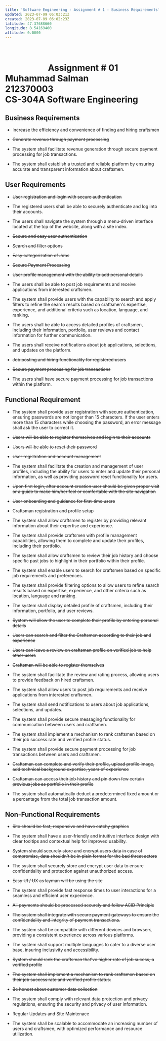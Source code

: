 ```yaml
---
title: 'Software Engineering - Assignment # 1 - Business Requirements'
updated: 2023-07-09 06:03:21Z
created: 2023-07-09 06:02:23Z
latitude: 47.37688660
longitude: 8.54169400
altitude: 0.0000
---
```


<h1>
<br>
<center>Assignment # 01</center>
 Muhammad Salman <br>212370003<br> CS-304A Software Engineering
<br>

</h1>

## Business Requirements

- Increase the efficiency and convenience of finding and hiring craftsmen
  
- ~~Generate revenue through payment processing~~
  
- The system shall facilitate revenue generation through secure payment processing for job transactions.
  
- The system shall establish a trusted and reliable platform by ensuring accurate and transparent information about craftsmen.
  

## User Requirements

- ~~User registration and login with secure authentication~~
  
- The registered users shall be able to securely authenticate and log into their accounts.
  
- The users shall navigate the system through a menu-driven interface located at the top of the website, along with a site index.
  
- ~~Secure and easy user authentication~~
  
- ~~Search and filter options~~
  
- ~~Easy categorization of Jobs~~
  
- ~~Secure Payment Processing~~
  
- ~~User profile management with the ability to add personal details~~
  
- The users shall be able to post job requirements and receive applications from interested craftsmen.
  
- The system shall provide users with the capability to search and apply filters to refine the search results based on craftsmen's expertise, experience, and additional criteria such as location, language, and ranking.
  
- The users shall be able to access detailed profiles of craftsmen, including their information, portfolio, user reviews and contact information for further communication.
  
- The users shall receive notifications about job applications, selections, and updates on the platform.
  
- ~~Job posting and hiring functionality for registered users~~
  
- ~~Secure payment processing for job transactions~~
  
- The users shall have secure payment processing for job transactions within the platform.
  

## Functional Requirement

- The system shall provide user registration with secure authentication, ensuring passwords are not longer than 15 characters. If the user enters more than 15 characters while choosing the password, an error message shall ask the user to correct it.
  
- ~~Users will be able to register themselves and login to their accounts~~
  
- ~~Users will be able to reset their password~~
  
- ~~User registration and account management~~
  
- The system shall facilitate the creation and management of user profiles, including the ability for users to enter and update their personal information, as well as providing password reset functionality for users.
  
- ~~Upon first login, after account creation user should be given proper visit or a guide to make him/her feel or comfortable with the site navigation~~
  
- ~~User onboarding and guidance for first-time users~~
  
- ~~Craftsman registration and profile setup~~
  
- The system shall allow craftsmen to register by providing relevant information about their expertise and experience.
  
- The system shall provide craftsmen with profile management capabilities, allowing them to complete and update their profiles, including their portfolio.
  
- The system shall allow craftsmen to review their job history and choose specific past jobs to highlight in their portfolio within their profile.
  
- The system shall enable users to search for craftsmen based on specific job requirements and preferences.
  
- The system shall provide filtering options to allow users to refine search results based on expertise, experience, and other criteria such as location, language and ranking.
  
- The system shall display detailed profile of craftsmen, including their information, portfolio, and user reviews.
  
- ~~System will allow the user to complete their profile by entering personal details~~
  
- ~~Users can search and filter the Craftsmen according to their job and experience~~
  
- ~~Users can leave a review on craftsman profile on verified job to help other users~~
  
- ~~Craftsman will be able to register themselves~~
  
- The system shall facilitate the review and rating process, allowing users to provide feedback on hired craftsmen.
  
- The system shall allow users to post job requirements and receive applications from interested craftsmen.
  
- The system shall send notifications to users about job applications, selections, and updates.
  
- The system shall provide secure messaging functionality for communication between users and craftsmen.
  
- The system shall implement a mechanism to rank craftsmen based on their job success rate and verified profile status.
  
- The system shall provide secure payment processing for job transactions between users and craftsmen.
  
- ~~Craftsman can complete and verify their profile, upload profile image, add technical background expertise, years of experience~~
  
- ~~Craftsman can access their job history and pin down few certain previous jobs as portfolio in their profile~~
  
- The system shall automatically deduct a predetermined fixed amount or a percantage from the total job transaction amount.
  

## Non-Functional Requirements

- ~~Site should be fast, responsive and have catchy graphics~~
  
- The system shall have a user-friendly and intuitive interface design with clear tooltips and contextual help for improved usability.
  
- ~~System should securely store and encrypt users data in case of compromise, data shouldn't be in plain format for the bad threat actors~~
  
- The system shall securely store and encrypt user data to ensure confidentiality and protection against unauthorized access.
  
- ~~Easy UI / UX as layman will be using the site~~
  
- The system shall provide fast response times to user interactions for a seamless and efficient user experience.
  
- ~~All payments should be processed securely and follow ACID Principle~~
  
- ~~The system shall integrate with secure payment gateways to ensure the confidentiality and integrity of payment transactions.~~
  
- The system shall be compatible with different devices and browsers, providing a consistent experience across various platforms.
  
- The system shall support multiple languages to cater to a diverse user base, insuring inclusivity and accessibility.
  
- ~~System should rank the craftsman that've higher rate of job sucess, a verified profile~~
  
- ~~The system shall implement a mechanism to rank craftsmen based on their job success rate and verified profile status.~~
  
- ~~Be honest about customer data collection~~
  
- The system shall comply with relevant data protection and privacy regulations, ensuring the security and privacy of user information.
  
- ~~Regular Updates and Site Maintenace~~
  
- The system shall be scalable to accommodate an increasing number of users and craftsmen, with optimized performance and resource utilization.